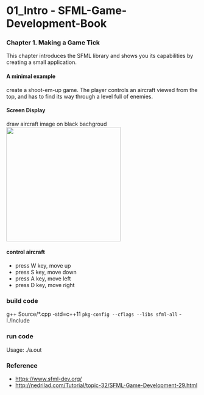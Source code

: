 01_Intro - SFML-Game-Development-Book
===============

### Chapter 1. Making a Game Tick
This chapter introduces the SFML library and shows you its capabilities by creating a small application. 

#### A minimal example 
create a shoot-em-up game. 
The player controls an aircraft viewed from the top, and has to find its way through a level full of enemies.

#### Screen Display
draw aircraft image on black bachgroud <br/>
<image src="https://raw.githubusercontent.com/ohwada/SFML-Game-Development-Book/master/01_Intro/screenshot/screenshot_intro.png" width="300" /><br/>

#### control aircraft
- press W key, move up
- press S key, move down
- press A key, move left
- press D key, move right


### build code
g++ Source/*.cpp  -std=c++11 `pkg-config --cflags --libs sfml-all`  -I./Include  <br/>

### run code
Usage: ./a.out <br/>

### Reference <br/>
- https://www.sfml-dev.org/
- http://nedrilad.com/Tutorial/topic-32/SFML-Game-Development-29.html

